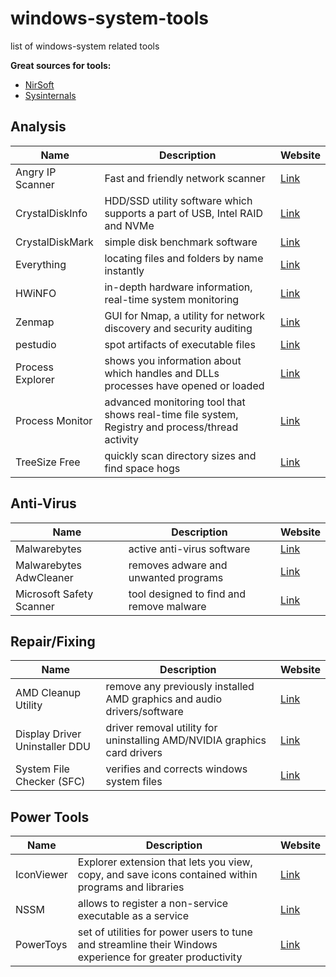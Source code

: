 # windows-system-tools
list of windows-system related tools

**Great sources for tools:**
- [NirSoft](https://www.nirsoft.net/)
- [Sysinternals](https://learn.microsoft.com/en-us/sysinternals/downloads/)

## Analysis
| Name | Description | Website |
| --- | --- | --- |
| Angry IP Scanner | Fast and friendly network scanner | [Link](https://angryip.org/)
| CrystalDiskInfo | HDD/SSD utility software which supports a part of USB, Intel RAID and NVMe | [Link](https://crystalmark.info/en/software/crystaldiskinfo/) |
| CrystalDiskMark | simple disk benchmark software | [Link](https://crystalmark.info/en/software/crystaldiskmark/) |
| Everything | locating files and folders by name instantly | [Link](https://www.voidtools.com/) |
| HWiNFO | in-depth hardware information, real-time system monitoring | [Link](https://www.hwinfo.com/) |
| Zenmap | GUI for Nmap, a utility for network discovery and security auditing | [Link](https://nmap.org/zenmap/)
| pestudio | spot artifacts of executable files | [Link](https://www.winitor.com/)
| Process Explorer | shows you information about which handles and DLLs processes have opened or loaded | [Link](https://docs.microsoft.com/en-us/sysinternals/downloads/process-explorer) |
| Process Monitor | advanced monitoring tool that shows real-time file system, Registry and process/thread activity | [Link](https://docs.microsoft.com/en-us/sysinternals/downloads/procmon) |
| TreeSize Free | quickly scan directory sizes and find space hogs | [Link](https://www.jam-software.com/treesize_free)

## Anti-Virus
| Name | Description | Website |
| --- | --- | --- |
| Malwarebytes | active anti-virus software | [Link](https://www.malwarebytes.com/) |
| Malwarebytes AdwCleaner | removes adware and unwanted programs | [Link](https://malwarebytes.com/adwcleaner/) |
| Microsoft Safety Scanner | tool designed to find and remove malware | [Link](https://docs.microsoft.com/en-us/microsoft-365/security/intelligence/safety-scanner-download?view=o365-worldwide) |

## Repair/Fixing
| Name | Description | Website |
| --- | --- | --- |
| AMD Cleanup Utility | remove any previously installed AMD graphics and audio drivers/software | [Link](https://www.amd.com/en/support/kb/faq/gpu-601) |
| Display Driver Uninstaller DDU | driver removal utility for uninstalling AMD/NVIDIA graphics card drivers | [Link](https://www.guru3d.com/files-details/display-driver-uninstaller-download.html) |
| System File Checker (SFC) | verifies and corrects windows system files | [Link](https://support.microsoft.com/en-us/topic/use-the-system-file-checker-tool-to-repair-missing-or-corrupted-system-files-79aa86cb-ca52-166a-92a3-966e85d4094e) |

## Power Tools
| Name | Description | Website |
| --- | --- | --- |
| IconViewer | Explorer extension that lets you view, copy, and save icons contained within programs and libraries | [Link](https://www.botproductions.com/iconview/iconview.html) |
| NSSM | allows to register a non-service executable as a service | [Link](http://nssm.cc/) |
| PowerToys | set of utilities for power users to tune and streamline their Windows experience for greater productivity | [Link](https://learn.microsoft.com/en-US/windows/powertoys/) |

<!--
## Template
| Name | Description | Website |
| --- | --- | --- |
|  |  | [Link]() |
-->

